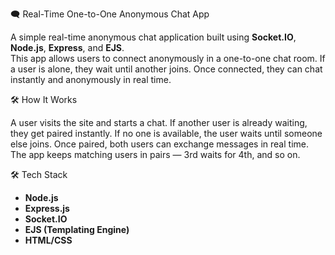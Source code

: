 🗨️ Real-Time One-to-One Anonymous Chat App

A simple real-time anonymous chat application built using **Socket.IO**, **Node.js**, **Express**, and **EJS**.  
This app allows users to connect anonymously in a one-to-one chat room. If a user is alone, they wait until another joins. Once connected, they can chat instantly and anonymously in real time.

🛠️ How It Works

A user visits the site and starts a chat.
If another user is already waiting, they get paired instantly.
If no one is available, the user waits until someone else joins.
Once paired, both users can exchange messages in real time.
The app keeps matching users in pairs — 3rd waits for 4th, and so on.

🛠️ Tech Stack

- **Node.js**  
- **Express.js**  
- **Socket.IO**  
- **EJS (Templating Engine)**  
- **HTML/CSS**

